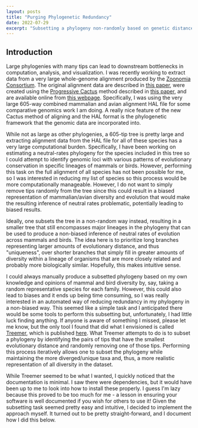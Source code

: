 ```yaml
---
layout: posts
title: "Purging Phylogenetic Redundancy"
date: 2022-07-29
excerpt: "Subsetting a phylogeny non-randomly based on genetic distance."
---
```


## Introduction

Large phylogenies with many tips can lead to downstream bottlenecks in computation, analysis, and visualization. I was recently working to extract data from a very large whole-genome alignment produced by the [Zoonomia Consortium](https://zoonomiaproject.org/). The original alignment data are described in [this paper](https://www.nature.com/articles/s41586-020-2876-6), were created using the [Progressive Cactus](https://github.com/ComparativeGenomicsToolkit/cactus) method described in [this paper](https://www.nature.com/articles/s41586-020-2871-y), and are available online from [this webpage](https://cglgenomics.ucsc.edu/data/cactus/). Specifically, I was using the very large 605-way combined mammalian and avian alignment HAL file for some comparative genomics work I am doing. A really nice feature of the new Cactus method of aligning and the HAL format is the phylogenetic framework that the genomic data are incorporated into. 

While not as large as other phylogenies, a 605-tip tree is pretty large and extracting alignment data from the HAL file for all of these species has a very large computational burden. Specifically, I have been working on estimating a neutral-rates phylogeny for the species included in this tree so I could attempt to identify genomic loci with various patterns of evolutionary conservation in specific lineages of mammals or birds. However, performing this task on the full alignment of all species has not been possible for me, so I was interested in reducing my list of species so this process would be more computationally manageable. However, I do not want to simply remove tips randomly from the tree since this could result in a biased representation of mammalian/avian diversity and evolution that would make the resulting inference of neutral rates problematic, potentially leading to biased results.

Ideally, one subsets the tree in a non-random way instead, resulting in a smaller tree that still encompasses major lineages in the phylogeny that can be used to produce a non-biased inference of neutral rates of evolution across mammals and birds. The idea here is to prioritize long branches representing larger amounts of evolutionary distance, and thus "uniqueness", over shorter branches that simply fill in greater amounts of diversity within a lineage of organisms that are more closely related and probably more biologically similar. Hopefully, this makes intuitive sense. 

I could always manually produce a subsetted phylogeny based on my own knowledge and opinions of mammal and bird diversity by, say, taking a random representative species for each family. However, this could also lead to biases and it ends up being time consuming, so I was really interested in an automated way of reducing redundancy in my phylogeny in a non-biased way. This seemed like a simple task and I anticipated there would be some tools to perform this subsetting but, unfortunately, I had little luck finding anything. If anyone is aware of something I missed, please let me know, but the only tool I found that did what I envisioned is called [Treemer](https://github.com/fmenardo/Treemmer), which is published [here](https://bmcbioinformatics.biomedcentral.com/articles/10.1186/s12859-018-2164-8). What Treemer attempts to do is to subset a phylogeny by identifying the pairs of tips that have the smallest evolutionary distance and randomly removing one of those tips. Performing this process iteratively allows one to subset the phylogeny while maintaining the more diverged/unique taxa and, thus, a more realistic representation of all diversity in the dataset.

While Treemer seemed to be what I wanted, I quickly noticed that the documentation is minimal. I saw there were dependencies, but it would have been up to me to look into how to install these properly. I guess I'm lazy because this proved to be too much for me - a lesson in ensuring your software is well documented if you wish for others to use it! Given the subsetting task seemed pretty easy and intuitive, I decided to implement the approach myself. It turned out to be pretty straight-forward, and I document how I did this below.
